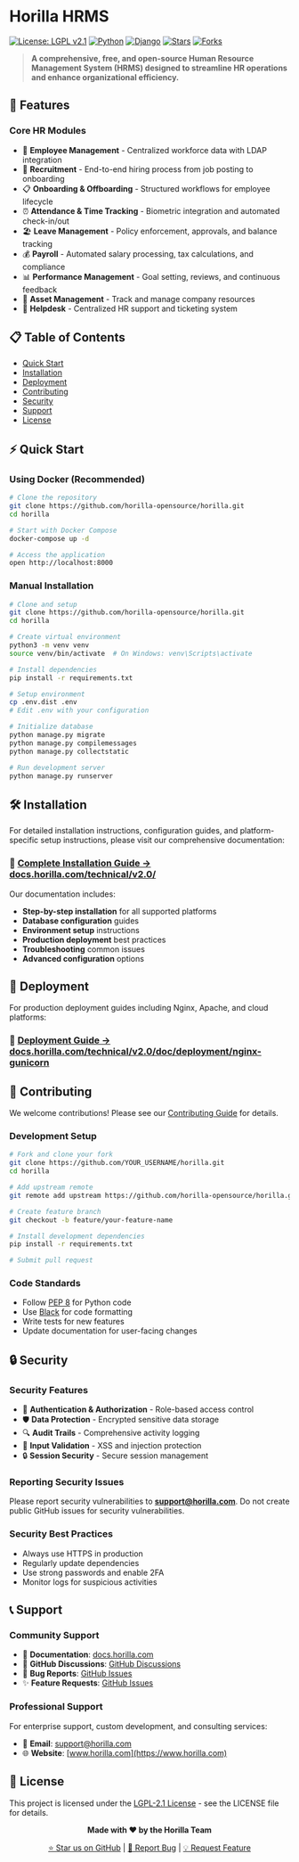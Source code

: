 # Horilla HRMS

[![License: LGPL v2.1](https://img.shields.io/badge/License-LGPL%20v2.1-blue.svg)](https://www.gnu.org/licenses/lgpl-2.1)
[![Python](https://img.shields.io/badge/python-3.11+-blue.svg)](https://www.python.org/downloads/)
[![Django](https://img.shields.io/badge/django-5.0+-green.svg)](https://www.djangoproject.com/)
[![Stars](https://img.shields.io/github/stars/horilla-opensource/horilla)](https://github.com/horilla-opensource/horilla/stargazers)
[![Forks](https://img.shields.io/github/forks/horilla-opensource/horilla)](https://github.com/horilla-opensource/horilla/network/members)

> **A comprehensive, free, and open-source Human Resource Management System (HRMS) designed to streamline HR operations and enhance organizational efficiency.**

## 🚀 Features

### Core HR Modules
- 👥 **Employee Management** - Centralized workforce data with LDAP integration
- 🎯 **Recruitment** - End-to-end hiring process from job posting to onboarding
- 📋 **Onboarding & Offboarding** - Structured workflows for employee lifecycle
- ⏰ **Attendance & Time Tracking** - Biometric integration and automated check-in/out
- 🏖️ **Leave Management** - Policy enforcement, approvals, and balance tracking
- 💰 **Payroll** - Automated salary processing, tax calculations, and compliance
- 📊 **Performance Management** - Goal setting, reviews, and continuous feedback
- 🏢 **Asset Management** - Track and manage company resources
- 🎫 **Helpdesk** - Centralized HR support and ticketing system


## 📋 Table of Contents

- [Quick Start](#-quick-start)
- [Installation](#-installation)
- [Deployment](#-deployment)
- [Contributing](#-contributing)
- [Security](#-security)
- [Support](#-support)
- [License](#-license)

## ⚡ Quick Start

### Using Docker (Recommended)

```bash
# Clone the repository
git clone https://github.com/horilla-opensource/horilla.git
cd horilla

# Start with Docker Compose
docker-compose up -d

# Access the application
open http://localhost:8000
```

### Manual Installation

```bash
# Clone and setup
git clone https://github.com/horilla-opensource/horilla.git
cd horilla

# Create virtual environment
python3 -m venv venv
source venv/bin/activate  # On Windows: venv\Scripts\activate

# Install dependencies
pip install -r requirements.txt

# Setup environment
cp .env.dist .env
# Edit .env with your configuration

# Initialize database
python manage.py migrate
python manage.py compilemessages
python manage.py collectstatic

# Run development server
python manage.py runserver
```


## 🛠 Installation

For detailed installation instructions, configuration guides, and platform-specific setup instructions, please visit our comprehensive documentation:

### 📖 [Complete Installation Guide → docs.horilla.com/technical/v2.0/ ](https://docs.horilla.com/technical/v2.0/)

Our documentation includes:
- **Step-by-step installation** for all supported platforms
- **Database configuration** guides
- **Environment setup** instructions
- **Production deployment** best practices
- **Troubleshooting** common issues
- **Advanced configuration** options

<!-- Need help? Check out the [Installation FAQ](https://docs.horilla.com) or reach out to our [community support](#-support). -->

## 🚀 Deployment

For production deployment guides including Nginx, Apache, and cloud platforms:
### 📖 [Deployment Guide → docs.horilla.com/technical/v2.0/doc/deployment/nginx-gunicorn](https://docs.horilla.com/technical/v2.0/doc/deployment/nginx-gunicorn)


## 🤝 Contributing

We welcome contributions! Please see our [Contributing Guide](CONTRIBUTING.md) for details.

### Development Setup

```bash
# Fork and clone your fork
git clone https://github.com/YOUR_USERNAME/horilla.git
cd horilla

# Add upstream remote
git remote add upstream https://github.com/horilla-opensource/horilla.git

# Create feature branch
git checkout -b feature/your-feature-name

# Install development dependencies
pip install -r requirements.txt

# Submit pull request
```

### Code Standards

- Follow [PEP 8](https://pep8.org/) for Python code
- Use [Black](https://black.readthedocs.io/) for code formatting
- Write tests for new features
- Update documentation for user-facing changes

## 🔒 Security

### Security Features

- 🔐 **Authentication & Authorization** - Role-based access control
- 🛡️ **Data Protection** - Encrypted sensitive data storage
- 🔍 **Audit Trails** - Comprehensive activity logging
- 🚫 **Input Validation** - XSS and injection protection
- 🔒 **Session Security** - Secure session management

### Reporting Security Issues

Please report security vulnerabilities to **support@horilla.com**. Do not create public GitHub issues for security vulnerabilities.

### Security Best Practices

- Always use HTTPS in production
- Regularly update dependencies
- Use strong passwords and enable 2FA
- Monitor logs for suspicious activities

## 📞 Support

### Community Support

- 📖 **Documentation**: [docs.horilla.com](https://docs.horilla.com)
- 💬 **GitHub Discussions**: [GitHub Discussions](https://github.com/horilla-opensource/horilla/discussions)
- 🐛 **Bug Reports**: [GitHub Issues](https://github.com/horilla-opensource/horilla/issues)
- ✨ **Feature Requests**: [GitHub Issues](https://github.com/horilla-opensource/horilla/issues)

### Professional Support

For enterprise support, custom development, and consulting services:
- 📧 **Email**: support@horilla.com
- 🌐 **Website**: [www.horilla.com](https://www.horilla.com)


## 📄 License

This project is licensed under the [LGPL-2.1 License](LICENSE) - see the LICENSE file for details.

<div align="center">

**Made with ❤️ by the Horilla Team**

[⭐ Star us on GitHub](https://github.com/horilla-opensource/horilla) | [🐛 Report Bug](https://github.com/horilla-opensource/horilla/issues) | [💡 Request Feature](https://github.com/horilla-opensource/horilla/issues)

</div>
